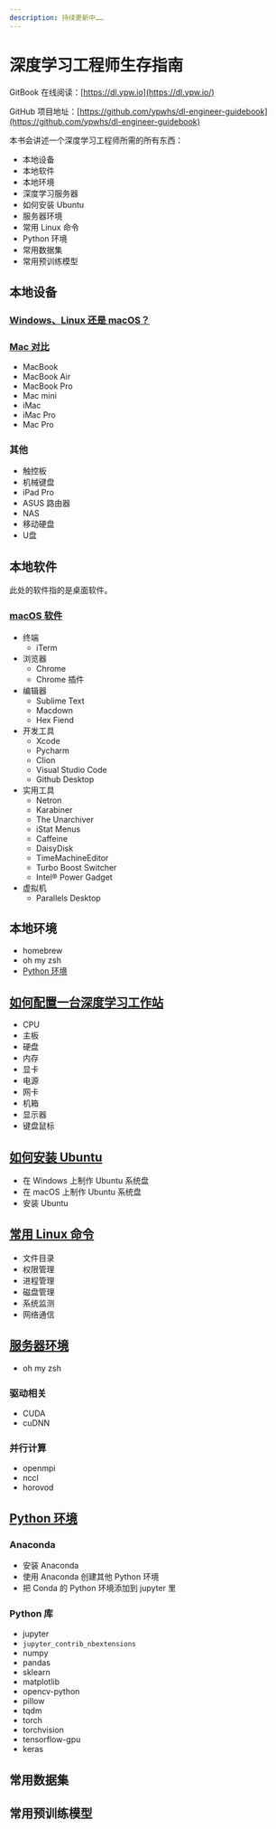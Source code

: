 ```yaml
---
description: 持续更新中……
---
```


# 深度学习工程师生存指南

GitBook 在线阅读：[https://dl.ypw.io](https://dl.ypw.io/)

GitHub 项目地址：[https://github.com/ypwhs/dl-engineer-guidebook](https://github.com/ypwhs/dl-engineer-guidebook)

本书会讲述一个深度学习工程师所需的所有东西：

* 本地设备
* 本地软件
* 本地环境
* 深度学习服务器
* 如何安装 Ubuntu
* 服务器环境
* 常用 Linux 命令
* Python 环境
* 常用数据集
* 常用预训练模型

## 本地设备

### [Windows、Linux 还是 macOS？](windows-linux-or-macos.md)

### [Mac 对比](mac-compare.md)

* MacBook
* MacBook Air
* MacBook Pro
* Mac mini
* iMac
* iMac Pro
* Mac Pro

### 其他

* 触控板
* 机械键盘
* iPad Pro
* ASUS 路由器
* NAS
* 移动硬盘
* U盘

## 本地软件

此处的软件指的是桌面软件。

### [macOS 软件](macos-software.md)

* 终端
  * iTerm
* 浏览器
  * Chrome
  * Chrome 插件
* 编辑器
  * Sublime Text
  * Macdown
  * Hex Fiend
* 开发工具
  * Xcode
  * Pycharm
  * Clion
  * Visual Studio Code
  * Github Desktop
* 实用工具
  * Netron
  * Karabiner
  * The Unarchiver
  * iStat Menus
  * Caffeine
  * DaisyDisk
  * TimeMachineEditor
  * Turbo Boost Switcher
  * Intel® Power Gadget
* 虚拟机
  * Parallels Desktop

## 本地环境

* homebrew
* oh my zsh
* [Python 环境](python-environment.md)

## [如何配置一台深度学习工作站](how-to-build-deep-learning-workstation.md)

* CPU
* 主板
* 硬盘
* 内存
* 显卡
* 电源
* 网卡
* 机箱
* 显示器
* 键盘鼠标

## [如何安装 Ubuntu](how-to-install-ubuntu.md)

* 在 Windows 上制作 Ubuntu 系统盘
* 在 macOS 上制作 Ubuntu 系统盘
* 安装 Ubuntu

## [常用 Linux 命令](linux-command.md)

* 文件目录
* 权限管理
* 进程管理
* 磁盘管理
* 系统监测
* 网络通信

## [服务器环境](server-environment)

* oh my zsh

### 驱动相关

* CUDA
* cuDNN

### 并行计算

* openmpi
* nccl
* horovod

## [Python 环境](python-environment.md)

### Anaconda

* 安装 Anaconda
* 使用 Anaconda 创建其他 Python 环境
* 把 Conda 的 Python 环境添加到 jupyter 里

### Python 库

* jupyter
* `jupyter_contrib_nbextensions`
* numpy
* pandas
* sklearn
* matplotlib
* opencv-python
* pillow
* tqdm
* torch
* torchvision
* tensorflow-gpu
* keras

## 常用数据集

## 常用预训练模型

